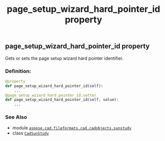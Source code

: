 ﻿---
title: page_setup_wizard_hard_pointer_id property
second_title: Aspose.CAD for Python via .NET API References
description: 
type: docs
weight: 250
url: /python-net/aspose.cad.fileformats.cad.cadobjects.sunstudy/cadsunstudy/page_setup_wizard_hard_pointer_id/
is_root: false
---

## page_setup_wizard_hard_pointer_id property


Gets or sets the page setup wizard hard pointer identifier.
### Definition:
```python
@property
def page_setup_wizard_hard_pointer_id(self):
    ...
@page_setup_wizard_hard_pointer_id.setter
def page_setup_wizard_hard_pointer_id(self, value):
    ...
```

### See Also
* module [`aspose.cad.fileformats.cad.cadobjects.sunstudy`](../../)
* class [`CadSunStudy`](/cad/python-net/aspose.cad.fileformats.cad.cadobjects.sunstudy/cadsunstudy)
